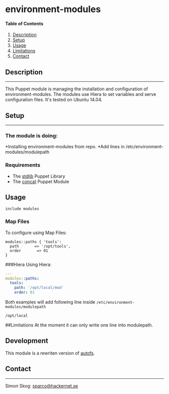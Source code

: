 # environment-modules

#### Table of Contents

1. [Description](#description)
2. [Setup](#setup)
3. [Usage](#usage)
4. [Limitations](#limitations)
5. [Contact](#contact)

## Description
-----------
This Puppet module is managing the installation and configuration of environment-modules. 
The modules use Hiera to set variables and serve configuration files. It's tested on Ubuntu 14.04. 

## Setup
-----
### The module is doing:

*Installing environment-modules from repo.
*Add lines in /etc/environment-modules/modulepath

### Requirements

* The [stdlib](https://forge.puppetlabs.com/puppetlabs/stdlib) Puppet Library
* The [concat](https://github.com/puppetlabs/puppetlabs-concat) Puppet Module

## Usage

```puppet
include modules
```

### Map Files

To configure using Map Files:
```puppet
modules::paths { 'tools':
  path       => '/opt/tools',
  order       => 01
}
```

###Hiera
Using Hiera:
```yaml
---
modules::paths:
  tools:
    path: '/opt/local/mod'
    order: 01
```

Both examples will add following line inside `/etc/environment-modules/modulepath`
```
/opt/local
```

##Limitations
At the moment it can only write one line into modulepath. 

## Development

This module is a rewriten version of [autofs](https://github.com/dhollinger/autofs-puppet).

## Contact
-------
Simon Skog: [sparco@hackernet.se](mailto:sparco@hackernet.se)

